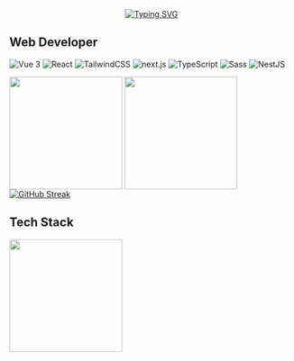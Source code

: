 <div align="center">
  <a href="https://blog.ivyrong.xyz/">
    <img src="https://readme-typing-svg.demolab.com?font=Fira+Code&pause=1000&color=024EF7&width=435&lines=A Web Developer！&center=true&size=27" alt="Typing SVG" />
  </a>
</div>

##  Web Developer



<p>
<img alt="Vue 3" src="https://img.shields.io/badge/-Vue-5BA17F?style=flat-square&logo=vue.js&logoColor=white" />
<img alt="React" src="https://img.shields.io/badge/-React-45b8d8?style=flat-square&logo=react&logoColor=white" />
<img alt="TailwindCSS"
src="https://img.shields.io/badge/-tailwindcss-50B3D0?style=flat-square&logo=tailwindcss&logoColor=white" />
<img alt="next.js" src="https://img.shields.io/badge/-Next.js-000000?style=flat-square&logo=next.js&logoColor=white" />
<img alt="TypeScript" src="https://img.shields.io/badge/-TypeScript-007ACC?style=flat-square&logo=typescript&logoColor=white" />
<img alt="Sass" src="https://img.shields.io/badge/-Sass-CC6699?style=flat-square&logo=sass&logoColor=white" />
<img alt="NestJS" src="https://img.shields.io/badge/-NestJS-ea2845?style=flat-square&logo=nestjs&logoColor=white" />
</p>

<span >
  <img height=200 align="center" src="https://github-readme-stats.vercel.app/api?username=liv-rong" />
</span>

<span>
  <img height=200 align="center" src="https://github-readme-stats.vercel.app/api/top-langs?username=liv-rong&layout=compact&langs_count=8&card_width=320" />
</span>
<div >

 <a href="https://git.io/streak-stats">
            <img
              alt="GitHub Streak"
              src="https://github-readme-streak-stats.herokuapp.com?user=liv-rong"
            />
 </a>
 </div>



##  Tech Stack

<span>
  <img height=200 align="center"   src="https://skillicons.dev/icons?i=js,html,css,d3,docker,express,git,mysql,nestjs,nextjs,nodejs,nuxtjs,pinia,postgres,react,sass,supabase,tailwind,ts,vite,vue,prisma"
           />
</span>

